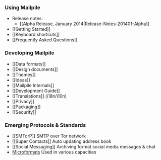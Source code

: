 ### Using Mailpile

* Release notes:
   * [[Alpha Release, January 2014|Release-Notes-201401-Alpha]]
* [[Getting Started]]
* [[Keyboard shortcuts]]
* [[Frequently Asked Questions]]

### Developing Mailpile

* [[Data formats]]
* [[Design documents]]
* [[Themes]]
* [[Ideas]]
* [[Mailpile Internals]]
* [[Development Guide]]
* [[Translations]] (i18n/i10n)
* [[Privacy]]
* [[Packaging]]
* [[Security]]

### Emerging Protocols & Standards

* [[SMTorP]] SMTP over Tor network
* [[Super Contacts]] Auto updating address book
* [[Social Messaging]] Archiving format social media messages & chat
* [Microformats](http://microformats.org) Used in various capacities